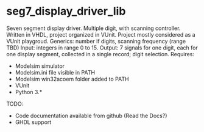 # seg7_display_driver_lib
Seven segment display driver. Multiple digit, with scanning controller. Written in VHDL, project organized in VUnit.
Project mostly considered as a VUnit playgroud.
Generics: number if digits, scanning frequency (range TBD)
Input: integers in range 0 to 15.
Output: 7 signals for one digit, each for one display segment, collected in a single record; digit selection.
Requires:
* Modelsim simulator
* Modelsim.ini file visible in PATH
* Modelsim win32acoem folder added to PATH
* VUnit
* Python 3.*

TODO:
* Code documentation available from github (Read the Docs?)
* GHDL support